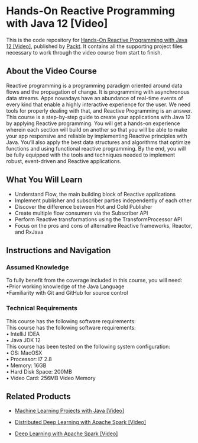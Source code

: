 # Hands-On Reactive Programming with Java 12 [Video]
This is the code repository for [Hands-On Reactive Programming with Java 12 [Video]](https://www.packtpub.com/application-development/hands-reactive-programming-java-12-video?utm_source=github&utm_medium=repository&utm_campaign=9781789808773), published by [Packt](https://www.packtpub.com/?utm_source=github). It contains all the supporting project files necessary to work through the video course from start to finish.
## About the Video Course
Reactive programming is a programming paradigm oriented around data flows and the propagation of change. It is programming with asynchronous data streams. Apps nowadays have an abundance of real-time events of every kind that enable a highly interactive experience for the user. We need tools for properly dealing with that, and Reactive Programming is an answer.
This course is a step-by-step guide to create your applications with Java 12 by applying Reactive programming. You will get a hands-on experience wherein each section will build on another so that you will be able to make your app responsive and reliable by implementing Reactive principles with Java. You’ll also apply the best data structures and algorithms that optimize functions and using functional reactive programming.
By the end, you will be fully equipped with the tools and techniques needed to implement robust, event-driven and Reactive applications.



<H2>What You Will Learn</H2>
<DIV class=book-info-will-learn-text>
<UL>
<LI>Understand Flow, the main building block of Reactive applications 
<LI>Implement publisher and subscriber parties independently of each other 
<LI>Discover the difference between Hot and Cold Publisher 
<LI>Create multiple flow consumers via the Subscriber API 
<LI>Perform Reactive transformations using the TransformProcessor API 
<LI>Focus on the pros and cons of alternative Reactive frameworks, Reactor, and RxJava </LI></UL></DIV>

## Instructions and Navigation
### Assumed Knowledge
To fully benefit from the coverage included in this course, you will need:<br/>
•Prior working knowledge of the Java  Language<br/>
•Familiarity with Git and GitHub for source control<br/>

### Technical Requirements
This course has the following software requirements:<br/>
This course has the following software requirements:<br/>
	•	IntelliJ IDEA<br/>
	•	Java JDK 12<br/>
This course has been tested on the following system configuration:<br/>
	•	OS: MacOSX <br/>
	•	Processor: I7 2.8<br/>
	•	Memory: 16GB<br/>
	•	Hard Disk Space: 200MB<br/>
	•	Video Card: 256MB Video Memory<br/>



## Related Products
* [Machine Learning Projects with Java [Video]](https://www.packtpub.com/big-data-and-business-intelligence/machine-learning-projects-java-video?utm_source=github&utm_medium=repository&utm_campaign=9781789612455)

* [Distributed Deep Learning with Apache Spark [Video]](https://www.packtpub.com/big-data-and-business-intelligence/distributed-deep-learning-apache-spark-video?utm_source=github&utm_medium=repository&utm_campaign=9781838553838)

* [Deep Learning with Apache Spark [Video]](https://www.packtpub.com/big-data-and-business-intelligence/deep-learning-apache-spark-video?utm_source=github&utm_medium=repository&utm_campaign=9781787286689)

